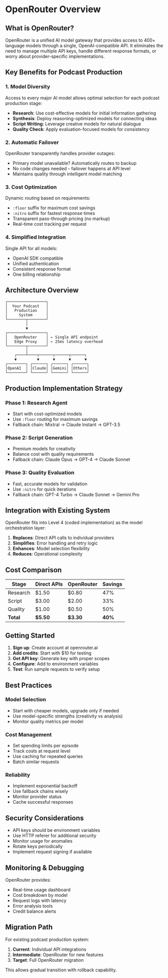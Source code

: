 # OpenRouter Overview

## What is OpenRouter?

OpenRouter is a unified AI model gateway that provides access to 400+ language models through a single, OpenAI-compatible API. It eliminates the need to manage multiple API keys, handle different response formats, or worry about provider-specific implementations.

## Key Benefits for Podcast Production

### 1. Model Diversity
Access to every major AI model allows optimal selection for each podcast production stage:
- **Research**: Use cost-effective models for initial information gathering
- **Synthesis**: Deploy reasoning-optimized models for connecting ideas
- **Script Writing**: Leverage creative models for natural dialogue
- **Quality Check**: Apply evaluation-focused models for consistency

### 2. Automatic Failover
OpenRouter transparently handles provider outages:
- Primary model unavailable? Automatically routes to backup
- No code changes needed - failover happens at API level
- Maintains quality through intelligent model matching

### 3. Cost Optimization
Dynamic routing based on requirements:
- `:floor` suffix for maximum cost savings
- `:nitro` suffix for fastest response times
- Transparent pass-through pricing (no markup)
- Real-time cost tracking per request

### 4. Simplified Integration
Single API for all models:
- OpenAI SDK compatible
- Unified authentication
- Consistent response format
- One billing relationship

## Architecture Overview

```
┌─────────────────┐
│  Your Podcast   │
│   Production    │
│     System      │
└────────┬────────┘
         │
         ▼
┌─────────────────┐
│   OpenRouter    │ ← Single API endpoint
│   Edge Proxy    │ ← 25ms latency overhead
└────────┬────────┘
         │
    ┌────┴────┬──────┬──────┬──────┐
    ▼         ▼      ▼      ▼      ▼
┌────────┐ ┌──────┐ ┌──────┐ ┌──────┐
│OpenAI  │ │Claude│ │Gemini│ │Others│
└────────┘ └──────┘ └──────┘ └──────┘
```

## Production Implementation Strategy

### Phase 1: Research Agent
- Start with cost-optimized models
- Use `:floor` routing for maximum savings
- Fallback chain: Mixtral → Claude Instant → GPT-3.5

### Phase 2: Script Generation
- Premium models for creativity
- Balance cost with quality requirements
- Fallback chain: Claude Opus → GPT-4 → Claude Sonnet

### Phase 3: Quality Evaluation
- Fast, accurate models for validation
- Use `:nitro` for quick iterations
- Fallback chain: GPT-4 Turbo → Claude Sonnet → Gemini Pro

## Integration with Existing System

OpenRouter fits into Level 4 (coded implementation) as the model orchestration layer:

1. **Replaces**: Direct API calls to individual providers
2. **Simplifies**: Error handling and retry logic
3. **Enhances**: Model selection flexibility
4. **Reduces**: Operational complexity

## Cost Comparison

| Stage | Direct APIs | OpenRouter | Savings |
|-------|------------|------------|---------|
| Research | $1.50 | $0.80 | 47% |
| Script | $3.00 | $2.00 | 33% |
| Quality | $1.00 | $0.50 | 50% |
| **Total** | **$5.50** | **$3.30** | **40%** |

## Getting Started

1. **Sign up**: Create account at openrouter.ai
2. **Add credits**: Start with $10 for testing
3. **Get API key**: Generate key with proper scopes
4. **Configure**: Add to environment variables
5. **Test**: Run sample requests to verify setup

## Best Practices

### Model Selection
- Start with cheaper models, upgrade only if needed
- Use model-specific strengths (creativity vs analysis)
- Monitor quality metrics per model

### Cost Management
- Set spending limits per episode
- Track costs at request level
- Use caching for repeated queries
- Batch similar requests

### Reliability
- Implement exponential backoff
- Use fallback chains wisely
- Monitor provider status
- Cache successful responses

## Security Considerations

- API keys should be environment variables
- Use HTTP referer for additional security
- Monitor usage for anomalies
- Rotate keys periodically
- Implement request signing if available

## Monitoring & Debugging

OpenRouter provides:
- Real-time usage dashboard
- Cost breakdown by model
- Request logs with latency
- Error analysis tools
- Credit balance alerts

## Migration Path

For existing podcast production system:

1. **Current**: Individual API integrations
2. **Intermediate**: OpenRouter for new features
3. **Target**: Full OpenRouter migration

This allows gradual transition with rollback capability.
